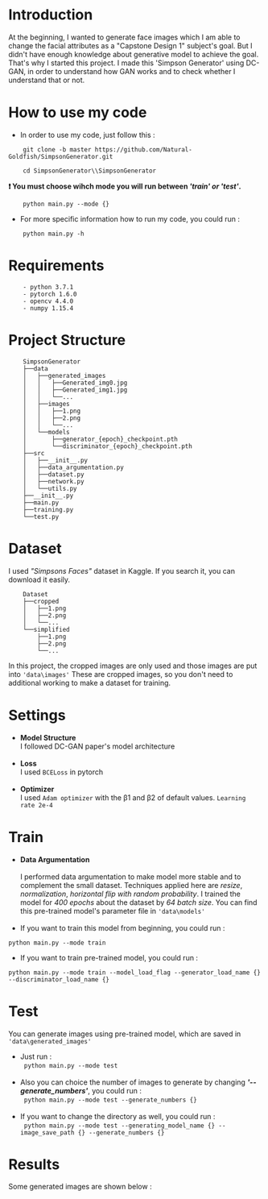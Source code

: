 # Introduction  
At the beginning, I wanted to generate face images which I am able to change the facial attributes as a "Capstone Design 1" subject's goal. 
    But I didn't have enough knowledge about generative model to achieve the goal.
    That's why I started this project. I made this 'Simpson Generator' using DC-GAN, in order to understand how GAN works and to check whether I understand that or not. 

# How to use my code  
- In order to use my code, just follow this :  
```
    git clone -b master https://github.com/Natural-Goldfish/SimpsonGenerator.git  
```
```
    cd SimpsonGenerator\\SimpsonGenerator
```  
**❗ You must choose wihch mode you will run between _'train' or 'test'_.**
```
    python main.py --mode {}
```


- For more specific information how to run my code, you could run :
```  
    python main.py -h  
```

# Requirements
```  
    - python 3.7.1
    - pytorch 1.6.0
    - opencv 4.4.0
    - numpy 1.15.4  
```

# Project Structure  
```
    SimpsonGenerator
    ├──data
    │   ├──generated_images
    │   │   ├──Generated_img0.jpg
    │   │   ├──Generated_img1.jpg
    │   │   └──...
    │   ├──images
    │   │   ├──1.png
    │   │   ├──2.png
    │   │   └──...
    │   └──models
    │       ├──generator_{epoch}_checkpoint.pth
    │       └──discriminator_{epoch}_checkpoint.pth
    ├──src
    │   ├──__init__.py
    │   ├──data_argumentation.py
    │   ├──dataset.py
    │   ├──network.py
    │   └──utils.py
    ├──__init__.py
    ├──main.py
    ├──training.py
    └──test.py  
```

# Dataset  
I used _"Simpsons Faces"_ dataset in Kaggle. If you search it, you can download it easily.

```
    Dataset
    ├──cropped
    │   ├──1.png
    │   ├──2.png
    │   └──...
    └──simplified
        ├──1.png
        ├──2.png
        └──...  
```  

In this project, the cropped images are only used and those images are put into ``` 'data\images' ```
These are cropped images, so you don't need to additional working to make a dataset for training.
    
# Settings  
- **Model Structure**  
I followed DC-GAN paper's model architecture</br></br>
- **Loss**  
I used ```BCELoss``` in pytorch</br></br>
- **Optimizer**  
I used ```Adam optimizer``` with the β1 and β2 of default values. ```Learning rate 2e-4```

# Train  
- **Data Argumentation**</br></br>
I performed data argumentation to make model more stable and to complement the small dataset. Techniques applied here are _resize_, _normalization_, _horizontal flip with random probability_.
I trained the model for _400 epochs_ about the dataset by _64 batch size_. You can find this pre-trained model's parameter file in ```'data\models'```</br></br>
- If you want to train this model from beginning, you could run :  
```
python main.py --mode train
```
- If you want to train pre-trained model, you could run :  
``` 
python main.py --mode train --model_load_flag --generator_load_name {} --discriminator_load_name {}
```

# Test  
You can generate images using pre-trained model, which are saved in ```'data\generated_images'```  
- Just run :  
``` python main.py --mode test```  </br></br>
- Also you can choice the number of images to generate by changing _**'--generate_numbers'**_, you could run :  
``` python main.py --mode test --generate_numbers {}```  </br></br>
- If you want to change the directory as well, you could run :  
``` python main.py --mode test --generating_model_name {} --image_save_path {} --generate_numbers {}```

# Results  
Some generated images are shown below :

